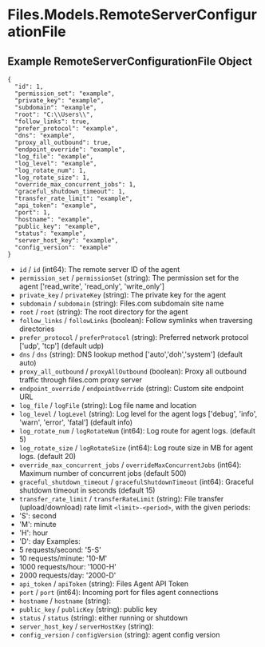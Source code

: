 # Files.Models.RemoteServerConfigurationFile

## Example RemoteServerConfigurationFile Object

```
{
  "id": 1,
  "permission_set": "example",
  "private_key": "example",
  "subdomain": "example",
  "root": "C:\\Users\\",
  "follow_links": true,
  "prefer_protocol": "example",
  "dns": "example",
  "proxy_all_outbound": true,
  "endpoint_override": "example",
  "log_file": "example",
  "log_level": "example",
  "log_rotate_num": 1,
  "log_rotate_size": 1,
  "override_max_concurrent_jobs": 1,
  "graceful_shutdown_timeout": 1,
  "transfer_rate_limit": "example",
  "api_token": "example",
  "port": 1,
  "hostname": "example",
  "public_key": "example",
  "status": "example",
  "server_host_key": "example",
  "config_version": "example"
}
```

* `id` / `id`  (int64): The remote server ID of the agent
* `permission_set` / `permissionSet`  (string): The permission set for the agent ['read_write', 'read_only', 'write_only']
* `private_key` / `privateKey`  (string): The private key for the agent
* `subdomain` / `subdomain`  (string): Files.com subdomain site name
* `root` / `root`  (string): The root directory for the agent
* `follow_links` / `followLinks`  (boolean): Follow symlinks when traversing directories
* `prefer_protocol` / `preferProtocol`  (string): Preferred network protocol ['udp', 'tcp'] (default udp)
* `dns` / `dns`  (string): DNS lookup method ['auto','doh','system'] (default auto)
* `proxy_all_outbound` / `proxyAllOutbound`  (boolean): Proxy all outbound traffic through files.com proxy server
* `endpoint_override` / `endpointOverride`  (string): Custom site endpoint URL
* `log_file` / `logFile`  (string): Log file name and location
* `log_level` / `logLevel`  (string): Log level for the agent logs ['debug', 'info', 'warn', 'error', 'fatal'] (default info)
* `log_rotate_num` / `logRotateNum`  (int64): Log route for agent logs. (default 5)
* `log_rotate_size` / `logRotateSize`  (int64): Log route size in MB for agent logs. (default 20)
* `override_max_concurrent_jobs` / `overrideMaxConcurrentJobs`  (int64): Maximum number of concurrent jobs (default 500)
* `graceful_shutdown_timeout` / `gracefulShutdownTimeout`  (int64): Graceful shutdown timeout in seconds (default 15)
* `transfer_rate_limit` / `transferRateLimit`  (string): File transfer (upload/download) rate limit
 `<limit>-<period>`, with the given periods:
* 'S': second
* 'M': minute
* 'H': hour
* 'D': day
Examples:
* 5 requests/second: '5-S'
* 10 requests/minute: '10-M'
* 1000 requests/hour: '1000-H'
* 2000 requests/day: '2000-D'
* `api_token` / `apiToken`  (string): Files Agent API Token
* `port` / `port`  (int64): Incoming port for files agent connections
* `hostname` / `hostname`  (string): 
* `public_key` / `publicKey`  (string): public key
* `status` / `status`  (string): either running or shutdown
* `server_host_key` / `serverHostKey`  (string): 
* `config_version` / `configVersion`  (string): agent config version
